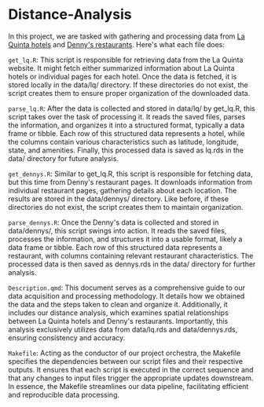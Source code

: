 # Distance-Analysis

In this project, we are tasked with gathering and processing data from [La Quinta hotels](http://www2.stat.duke.edu/~cr173/data/lq/www.wyndhamhotels.com/laquinta/locations.html) and [Denny's restaurants](http://www2.stat.duke.edu/~cr173/data/dennys/locations.dennys.com/index.html). Here's what each file does:

`get_lq.R`: This script is responsible for retrieving data from the La Quinta website. It might fetch either summarized information about La Quinta hotels or individual pages for each hotel. Once the data is fetched, it is stored locally in the data/lq/ directory. If these directories do not exist, the script creates them to ensure proper organization of the downloaded data.

`parse_lq.R`: After the data is collected and stored in data/lq/ by get_lq.R, this script takes over the task of processing it. It reads the saved files, parses the information, and organizes it into a structured format, typically a data frame or tibble. Each row of this structured data represents a hotel, while the columns contain various characteristics such as latitude, longitude, state, and amenities. Finally, this processed data is saved as lq.rds in the data/ directory for future analysis.

`get_dennys.R`: Similar to get_lq.R, this script is responsible for fetching data, but this time from Denny's restaurant pages. It downloads information from individual restaurant pages, gathering details about each location. The results are stored in the data/dennys/ directory. Like before, if these directories do not exist, the script creates them to maintain organization.

`parse_dennys.R`: Once the Denny's data is collected and stored in data/dennys/, this script swings into action. It reads the saved files, processes the information, and structures it into a usable format, likely a data frame or tibble. Each row of this structured data represents a restaurant, with columns containing relevant restaurant characteristics. The processed data is then saved as dennys.rds in the data/ directory for further analysis.

`Description.qmd`: This document serves as a comprehensive guide to our data acquisition and processing methodology. It details how we obtained the data and the steps taken to clean and organize it. Additionally, it includes our distance analysis, which examines spatial relationships between La Quinta hotels and Denny's restaurants. Importantly, this analysis exclusively utilizes data from data/lq.rds and data/dennys.rds, ensuring consistency and accuracy.

`Makefile`: Acting as the conductor of our project orchestra, the Makefile specifies the dependencies between our script files and their respective outputs. It ensures that each script is executed in the correct sequence and that any changes to input files trigger the appropriate updates downstream. In essence, the Makefile streamlines our data pipeline, facilitating efficient and reproducible data processing.
